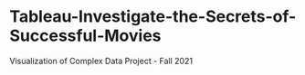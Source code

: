 # Tableau-Investigate-the-Secrets-of-Successful-Movies
Visualization of Complex Data Project - Fall 2021
